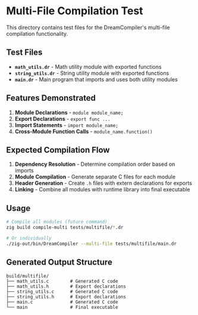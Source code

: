 # Multi-File Compilation Test

This directory contains test files for the DreamCompiler's multi-file compilation functionality.

## Test Files

- **`math_utils.dr`** - Math utility module with exported functions
- **`string_utils.dr`** - String utility module with exported functions  
- **`main.dr`** - Main program that imports and uses both utility modules

## Features Demonstrated

1. **Module Declarations** - `module module_name;`
2. **Export Declarations** - `export func ...`
3. **Import Statements** - `import module_name;`
4. **Cross-Module Function Calls** - `module_name.function()`

## Expected Compilation Flow

1. **Dependency Resolution** - Determine compilation order based on imports
2. **Module Compilation** - Generate separate C files for each module
3. **Header Generation** - Create `.h` files with extern declarations for exports
4. **Linking** - Combine all modules with runtime library into final executable

## Usage

```bash
# Compile all modules (future command)
zig build compile-multi tests/multifile/*.dr

# Or individually
./zig-out/bin/DreamCompiler --multi-file tests/multifile/main.dr
```

## Generated Output Structure

```
build/multifile/
├── math_utils.c        # Generated C code
├── math_utils.h        # Export declarations
├── string_utils.c      # Generated C code
├── string_utils.h      # Export declarations
├── main.c              # Generated C code
└── main                # Final executable
```